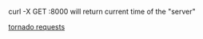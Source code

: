 curl -X GET <host>:8000
will return current time of the "server"

[tornado requests](https://www.tornadoweb.org/en/stable/web.html)
